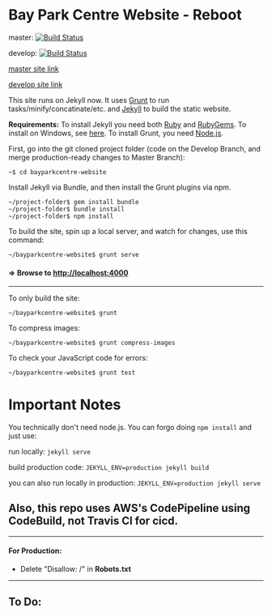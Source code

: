 # Bay Park Centre Website - Reboot

master: [![Build Status](https://travis-ci.com/DboxDev/bayparkcentre-website.svg?token=dp5EomWdmLUc5zuyvWUy&branch=master)](https://travis-ci.com/DboxDev/bayparkcentre-website)

develop: [![Build Status](https://travis-ci.com/DboxDev/bayparkcentre-website.svg?token=dp5EomWdmLUc5zuyvWUy&branch=develop)](https://travis-ci.com/DboxDev/bayparkcentre-website)

[master site link](http://www.bayparkcentre.com)

[develop site link](http://bayparkcentre.dev.dbxd.com)

This site runs on Jekyll now. It uses [Grunt](http://gruntjs.com/) to run tasks/minify/concatinate/etc. and [Jekyll](https://jekyllrb.com/) to build the static website.

**Requirements:** 
To install Jekyll you need both [Ruby](http://www.ruby-lang.org/en/downloads/) and [RubyGems](https://rubygems.org/pages/download). To install on Windows, see [here](http://jekyll-windows.juthilo.com/).
To install Grunt, you need [Node.js](https://nodejs.org/en/). 


First, go into the git cloned project folder (code on the Develop Branch, and merge production-ready changes to Master Branch):
```
~$ cd bayparkcentre-website
```

Install Jekyll via Bundle, and then install the Grunt plugins via npm.
```
~/project-folder$ gem install bundle
~/project-folder$ bundle install
~/project-folder$ npm install
```

To build the site, spin up a local server, and watch for changes, use this command:
```
~/bayparkcentre-website$ grunt serve
``` 
#### => Browse to [http://localhost:4000](http://localhost:4000)

---

To only build the site:
```
~/bayparkcentre-website$ grunt
```

To compress images:
```
~/bayparkcentre-website$ grunt compress-images
```

To check your JavaScript code for errors:
```
~/bayparkcentre-website$ grunt test
```

# Important Notes

You technically don't need node.js. You can forgo doing ``npm install`` and just use:

run locally: ``jekyll serve``

build production code: ``JEKYLL_ENV=production jekyll build``

you can also run locally in production: ``JEKYLL_ENV=production jekyll serve``

## Also, this repo uses AWS's CodePipeline using CodeBuild, **not** Travis CI for cicd.


---

#### For Production:

* Delete "Disallow: /" in **Robots.txt**

---
## To Do: